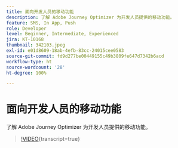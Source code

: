 ```yaml
---
title: 面向开发人员的移动功能
description: 了解 Adobe Journey Optimizer 为开发人员提供的移动功能。
feature: SMS, In App, Push
role: Developer
level: Beginner, Intermediate, Experienced
jira: KT-10168
thumbnail: 342103.jpeg
exl-id: e01d8609-18ab-4efb-83cc-24015cee0583
source-git-commit: fd9d277be00449155c49b3809fe647d7342b6acd
workflow-type: ht
source-wordcount: '28'
ht-degree: 100%

---
```


# 面向开发人员的移动功能

了解 Adobe Journey Optimizer 为开发人员提供的移动功能。

>[!VIDEO](https://video.tv.adobe.com/v/342103?quality=12&learn=on){transcript=true}

